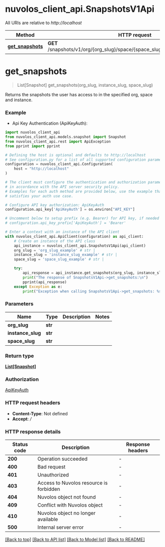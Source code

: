 # nuvolos_client_api.SnapshotsV1Api

All URIs are relative to *http://localhost*

Method | HTTP request | Description
------------- | ------------- | -------------
[**get_snapshots**](SnapshotsV1Api.md#get_snapshots) | **GET** /snapshots/v1/org/{org_slug}/space/{space_slug}/instance/{instance_slug} | 


# **get_snapshots**
> List[Snapshot] get_snapshots(org_slug, instance_slug, space_slug)



Returns the snapshots the user has access to in the specified org, space and instance.

### Example

* Api Key Authentication (ApiKeyAuth):

```python
import nuvolos_client_api
from nuvolos_client_api.models.snapshot import Snapshot
from nuvolos_client_api.rest import ApiException
from pprint import pprint

# Defining the host is optional and defaults to http://localhost
# See configuration.py for a list of all supported configuration parameters.
configuration = nuvolos_client_api.Configuration(
    host = "http://localhost"
)

# The client must configure the authentication and authorization parameters
# in accordance with the API server security policy.
# Examples for each auth method are provided below, use the example that
# satisfies your auth use case.

# Configure API key authorization: ApiKeyAuth
configuration.api_key['ApiKeyAuth'] = os.environ["API_KEY"]

# Uncomment below to setup prefix (e.g. Bearer) for API key, if needed
# configuration.api_key_prefix['ApiKeyAuth'] = 'Bearer'

# Enter a context with an instance of the API client
with nuvolos_client_api.ApiClient(configuration) as api_client:
    # Create an instance of the API class
    api_instance = nuvolos_client_api.SnapshotsV1Api(api_client)
    org_slug = 'org_slug_example' # str | 
    instance_slug = 'instance_slug_example' # str | 
    space_slug = 'space_slug_example' # str | 

    try:
        api_response = api_instance.get_snapshots(org_slug, instance_slug, space_slug)
        print("The response of SnapshotsV1Api->get_snapshots:\n")
        pprint(api_response)
    except Exception as e:
        print("Exception when calling SnapshotsV1Api->get_snapshots: %s\n" % e)
```



### Parameters


Name | Type | Description  | Notes
------------- | ------------- | ------------- | -------------
 **org_slug** | **str**|  | 
 **instance_slug** | **str**|  | 
 **space_slug** | **str**|  | 

### Return type

[**List[Snapshot]**](Snapshot.md)

### Authorization

[ApiKeyAuth](../README.md#ApiKeyAuth)

### HTTP request headers

 - **Content-Type**: Not defined
 - **Accept**: */*

### HTTP response details

| Status code | Description | Response headers |
|-------------|-------------|------------------|
**200** | Operation succeeded |  -  |
**400** | Bad request |  -  |
**401** | Unauthorized |  -  |
**403** | Access to Nuvolos resource is forbidden |  -  |
**404** | Nuvolos object not found |  -  |
**409** | Conflict with Nuvolos object |  -  |
**410** | Nuvolos object no longer available |  -  |
**500** | Internal server error |  -  |

[[Back to top]](#) [[Back to API list]](../README.md#documentation-for-api-endpoints) [[Back to Model list]](../README.md#documentation-for-models) [[Back to README]](../README.md)

